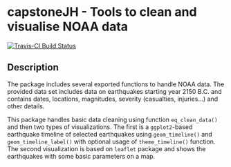 # capstoneJH - Tools to clean and visualise NOAA data

[![Travis-CI Build Status](https://travis-ci.org/JimMeister/capstoneJH.svg?branch=master)](https://travis-ci.org/JimMeister/capstoneJH)

## Description

The package includes several exported functions to handle NOAA data. The provided data set includes data on earthquakes starting year 2150 B.C. and contains dates, locations, magnitudes, severity (casualties, injuries...) and other details. 

This package handles basic data cleaning using function `eq_clean_data()` and then two types of visualizations. The first is a `ggplot2`-based earthquake timeline of selected earthquakes using `geom_timeline()` and `geom_timeline_label()` with optional usage of `theme_timeline()` function. The second visualization is based on `leaflet` package and shows the earthquakes with some basic parameters on a map.
